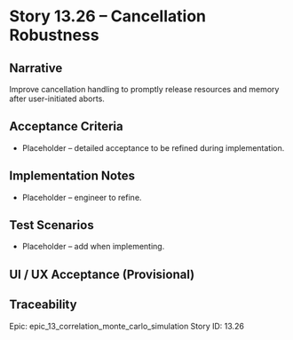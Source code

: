 # Story 13.26 – Cancellation Robustness

## Narrative
Improve cancellation handling to promptly release resources and memory after user-initiated aborts.

## Acceptance Criteria
- Placeholder – detailed acceptance to be refined during implementation.

## Implementation Notes
- Placeholder – engineer to refine.

## Test Scenarios
- Placeholder – add when implementing.

## UI / UX Acceptance (Provisional)

## Traceability
Epic: epic_13_correlation_monte_carlo_simulation
Story ID: 13.26

